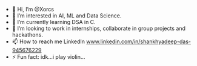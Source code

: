 - 👋 Hi, I’m @Xorcs
- 👀 I’m interested in AI, ML and Data Science.
- 🌱 I’m currently learning DSA in C.
- 💞️ I’m looking to work in internships, collaborate in group projects and hackathons.
- 📫 How to reach me LinkedIn www.linkedin.com/in/shankhyadeep-das-945676229
- ⚡ Fun fact: idk...i play violin...

<!---
Xorcs/Xorcs is a ✨ special ✨ repository because its `README.md` (this file) appears on your GitHub profile.
You can click the Preview link to take a look at your changes.
--->
